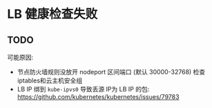 # LB 健康检查失败

## TODO

可能原因:

- 节点防火墙规则没放开 nodeport 区间端口 (默认 30000-32768) 检查iptables和云主机安全组
- LB IP 绑到 `kube-ipvs0` 导致丢源 IP为 LB IP 的包: https://github.com/kubernetes/kubernetes/issues/79783
